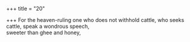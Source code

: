 +++
title = "20"

+++
For the heaven-ruling one who does not withhold cattle, who seeks  cattle, speak a wondrous speech,  
sweeter than ghee and honey,  